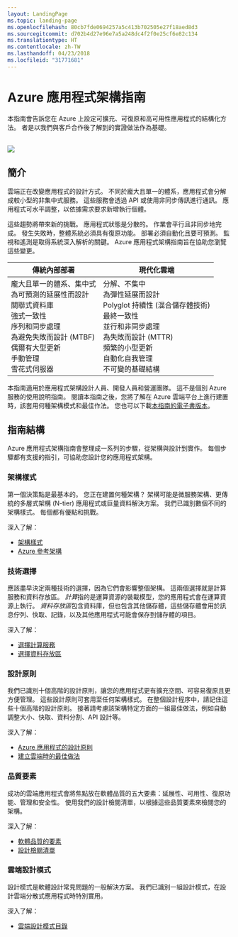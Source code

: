 ```yaml
---
layout: LandingPage
ms.topic: landing-page
ms.openlocfilehash: 80cb7fde0694257a5c413b702505e27f18aed8d3
ms.sourcegitcommit: d702b4d27e96e7a5a248dc4f2f0e25cf6e82c134
ms.translationtype: HT
ms.contentlocale: zh-TW
ms.lasthandoff: 04/23/2018
ms.locfileid: "31771681"
---
```

# <a name="azure-application-architecture-guide"></a>Azure 應用程式架構指南

本指南會告訴您在 Azure 上設定可擴充、可復原和高可用性應用程式的結構化方法。 者是以我們與客戶合作後了解到的實證做法作為基礎。

<br/>

<img src="./images/guide-steps.svg" style="max-width:800px;"/>

## <a name="introduction"></a>簡介

雲端正在改變應用程式的設計方式。 不同於龐大且單一的體系，應用程式會分解成較小型的非集中式服務。 這些服務會透過 API 或使用非同步傳訊進行通訊。 應用程式可水平調整，以依據需求要求新增執行個體。 

這些趨勢將帶來新的挑戰。 應用程式狀態是分散的。 作業會平行且非同步地完成。 發生失敗時，整體系統必須具有復原功能。 部署必須自動化且要可預測。 監視和遙測是取得系統深入解析的關鍵。 Azure 應用程式架構指南旨在協助您瀏覽這些變更。 

<table>
<thead>
    <tr><th>傳統內部部署</th><th>現代化雲端</th></tr>
</thead>
<tbody>
<tr><td>龐大且單一的體系、集中式<br/>
為可預測的延展性而設計<br/>
關聯式資料庫<br/>
強式一致性<br/>
序列和同步處理<br/>
為避免失敗而設計 (MTBF)<br/>
偶爾有大型更新<br/>
手動管理<br/>
雪花式伺服器</td>
<td>
分解、不集中<br/>
為彈性延展而設計<br/>
Polyglot 持續性 (混合儲存體技術)<br/>
最終一致性<br/>
並行和非同步處理<br/>
為失敗而設計 (MTTR)<br/>
頻繁的小型更新<br/>
自動化自我管理<br/>
不可變的基礎結構<br/>
</td>
</tbody>
</table>

本指南適用於應用程式架構設計人員、開發人員和營運團隊。 這不是個別 Azure 服務的使用說明指南。 閱讀本指南之後，您將了解在 Azure 雲端平台上進行建置時，該套用何種架構模式和最佳作法。 您也可以下載[本指南的電子書版本][ebook]。

## <a name="how-this-guide-is-structured"></a>指南結構

Azure 應用程式架構指南會整理成一系列的步驟，從架構與設計到實作。 每個步驟都有支援的指引，可協助您設計您的應用程式架構。

### <a name="architecture-styles"></a>架構樣式

第一個決策點是最基本的。 您正在建置何種架構？ 架構可能是微服務架構、更傳統的多層式架構 (N-tier) 應用程式或巨量資料解決方案。 我們已識別數個不同的架構樣式。 每個都有優點和挑戰。

深入了解：

- [架構樣式][arch-styles]
- [Azure 參考架構][ref-archs]

### <a name="technology-choices"></a>技術選擇

應該盡早決定兩種技術的選擇，因為它們會影響整個架構。 這兩個選擇就是計算服務和資料存放區。 *計算*指的是運算資源的裝載模型，您的應用程式會在運算資源上執行。 *資料存放區*包含資料庫，但也包含其他儲存體，這些儲存體會用於訊息佇列、快取、記錄，以及其他應用程式可能會保存到儲存體的項目。 

深入了解：

- [選擇計算服務](./technology-choices/compute-overview.md)
- [選擇資料存放區](./technology-choices/data-store-overview.md)

### <a name="design-principles"></a>設計原則

我們已識別十個高階的設計原則，讓您的應用程式更有擴充空間、可容易復原且更方便管理。 這些設計原則可套用至任何架構樣式。 在整個設計程序中，請記住這些十個高階的設計原則。 接著請考慮該架構特定方面的一組最佳做法，例如自動調整大小、快取、資料分割、API 設計等。

深入了解：

- [Azure 應用程式的設計原則][design-principles]
- [建立雲端時的最佳做法][best-practices]

### <a name="quality-pillars"></a>品質要素

成功的雲端應用程式會將焦點放在軟體品質的五大要素：延展性、可用性、復原功能、管理和安全性。 使用我們的設計檢閱清單，以根據這些品質要素來檢閱您的架構。

深入了解：

- [軟體品質的要素][pillars]
- [設計檢閱清單][checklists] 

### <a name="cloud-design-patterns"></a>雲端設計模式

設計模式是軟體設計常見問題的一般解決方案。 我們已識別一組設計模式，在設計雲端分散式應用程式時特別實用。

深入了解：

- [雲端設計模式目錄](../patterns/index.md)


[arch-styles]: ./architecture-styles/index.md
[best-practices]: ../best-practices/index.md
[checklists]: ../checklist/index.md
[compute-options]: ./technology-choices/compute-comparison.md
[design-principles]: ./design-principles/index.md
[ebook]: https://azure.microsoft.com/campaigns/cloud-application-architecture-guide/
[patterns]: ../patterns/index.md?toc=/azure/architecture/guide/toc.json
[pillars]: ./pillars.md
[ref-archs]: ../reference-architectures/index.md
[storage-options]: ./technology-choices/data-store-comparison.md
[technology-choices]: ./technology-choices/index.md

